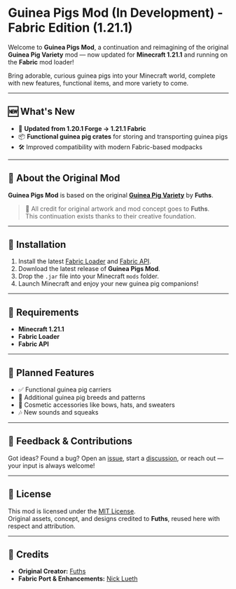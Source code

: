 # Guinea Pigs Mod (In Development) - Fabric Edition (1.21.1)

Welcome to **Guinea Pigs Mod**, a continuation and reimagining of the original **Guinea Pig Variety** mod — now updated for **Minecraft 1.21.1** and running on the **Fabric** mod loader!

Bring adorable, curious guinea pigs into your Minecraft world, complete with new features, functional items, and more variety to come.

---

## 🆕 What's New

- 🔄 **Updated from 1.20.1 Forge → 1.21.1 Fabric**
- 📦 **Functional guinea pig crates** for storing and transporting guinea pigs
- 🛠️ Improved compatibility with modern Fabric-based modpacks

---

## 🐹 About the Original Mod

**Guinea Pigs Mod** is based on the original **[Guinea Pig Variety](https://www.curseforge.com/minecraft/mc-mods/guinea-pig-variety)** by **Fuths**.

> 🎨 All credit for original artwork and mod concept goes to **Fuths**.  
> This continuation exists thanks to their creative foundation.

---

## 🚀 Installation

1. Install the latest [Fabric Loader](https://fabricmc.net/use/) and [Fabric API](https://modrinth.com/mod/fabric-api).
2. Download the latest release of **Guinea Pigs Mod**.
3. Drop the `.jar` file into your Minecraft `mods` folder.
4. Launch Minecraft and enjoy your new guinea pig companions!

---

## 🧱 Requirements

- **Minecraft 1.21.1**
- **Fabric Loader**
- **Fabric API**

---

## 📌 Planned Features

- ✅ Functional guinea pig carriers
- 🐹 Additional guinea pig breeds and patterns
- 🎽 Cosmetic accessories like bows, hats, and sweaters
- 🎶 New sounds and squeaks

---

## 💬 Feedback & Contributions

Got ideas? Found a bug?
Open an [issue](#), start a [discussion](#), or reach out — your input is always welcome!

---

## 📄 License

This mod is licensed under the [MIT License](./LICENSE).  
Original assets, concept, and designs credited to **Fuths**, reused here with respect and attribution.

---

## 🙌 Credits

- **Original Creator:** [Fuths](https://www.curseforge.com/members/fuths)
- **Fabric Port & Enhancements:** [Nick Lueth](https://github.com/NickLueth)
